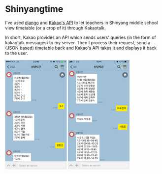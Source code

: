 # Shinyangtime

I've used [django](https://www.djangoproject.com/) and [Kakao's API](https://github.com/plusfriend/auto_reply) to let teachers in Shinyang middle school view timetable (or a crop of it) through Kakaotalk.

In short, Kakao provides an API which sends users' queries (in the form of kakaotalk messages) to my server. Then I process their request, send a (JSON based) timetable back and Kakao's API takes it and displays it back to the user.

<img src='example1.PNG' alt='example1' width='200'>
<img src='example2.PNG' alt='example2' width='200'>

